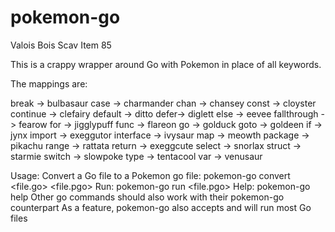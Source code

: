 # pokemon-go
Valois Bois Scav Item 85

This is a crappy wrapper around Go with Pokemon in place of all keywords.

The mappings are:

break -> bulbasaur
case -> charmander
chan -> chansey
const -> cloyster
continue -> clefairy
default -> ditto
defer-> diglett
else -> eevee
fallthrough -> fearow
for -> jigglypuff
func -> flareon
go -> golduck
goto -> goldeen
if -> jynx
import -> exeggutor
interface -> ivysaur
map -> meowth
package -> pikachu
range -> rattata
return -> exeggcute
select -> snorlax
struct -> starmie
switch -> slowpoke
type -> tentacool
var -> venusaur

Usage:
Convert a Go file to a Pokemon go file: pokemon-go convert <file.go> <file.pgo>
Run: pokemon-go run <file.pgo>
Help: pokemon-go help
Other go commands should also work with their pokemon-go counterpart
As a feature, pokemon-go also accepts and will run most Go files
